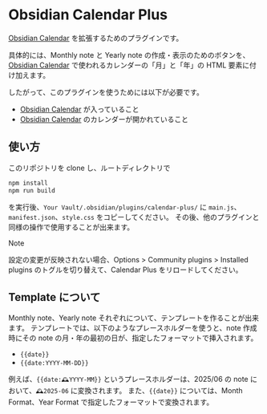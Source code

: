 # Obsidian Calendar Plus

[Obsidian Calendar](https://github.com/liamcain/obsidian-calendar-plugin) を拡張するためのプラグインです。

具体的には、Monthly note と Yearly note の作成・表示のためのボタンを、[Obsidian Calendar](https://github.com/liamcain/obsidian-calendar-plugin) で使われるカレンダーの「月」と「年」の HTML 要素に付け加えます。

したがって、このプラグインを使うためには以下が必要です。

- [Obsidian Calendar](https://github.com/liamcain/obsidian-calendar-plugin) が入っていること
- [Obsidian Calendar](https://github.com/liamcain/obsidian-calendar-plugin) のカレンダーが開かれていること


## 使い方

このリポジトリを clone し、ルートディレクトリで

```sh
npm install
npm run build
```

を実行後、`Your Vault/.obsidian/plugins/calendar-plus/` に `main.js`、`manifest.json`、`style.css` をコピーしてください。
その後、他のプラグインと同様の操作で使用することが出来ます。

> [!NOTE]
> 設定の変更が反映されない場合、Options > Community plugins > Installed plugins のトグルを切り替えて、Calendar Plus をリロードしてください。

## Template について

Monthly note、Yearly note それぞれについて、テンプレートを作ることが出来ます。
テンプレートでは、以下のようなプレースホルダーを使うと、note 作成時にその note の月・年の最初の日が、指定したフォーマットで挿入されます。

- `{{date}}`
- `{{date:YYYY-MM-DD}}`

例えば、`{{date:🕰️YYYY-MM}}` というプレースホルダーは、2025/06 の note において、`🕰️2025-06` に変換されます。
また、`{{date}}` については、Month Format、Year Format で指定したフォーマットで変換されます。


